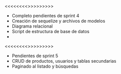 <<<<<<<<<Completo>>>>>>>>>>
- Completo pendientes de sprint 4
- Creación de sequelize y archivos de modelos
- Diagrama relacional
- Script de estructura de base de datos
- 

<<<<<<<<<Pendiente>>>>>>>>>>
- Pendientes de sprint 5
- CRUD de productos, usuarios y tablas secundarias
- Paginado al listado y búsquedas
